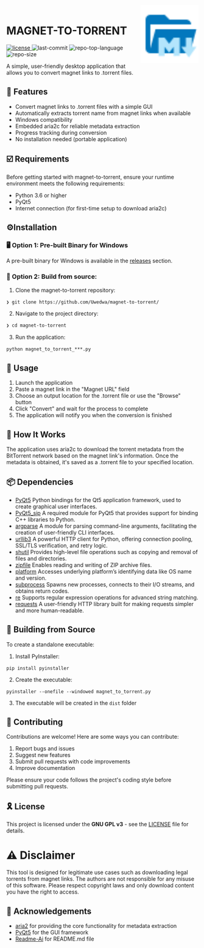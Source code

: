 <div align="left" style="position: relative;">
<img src="https://github.com/Uwedwa/magnet-to-torrent/blob/main/icon.svg" align="right" width="30%" style="margin: -50px 0 0 10px;">
<h1>MAGNET-TO-TORRENT</h1>

<p align="left">
  <a href="https://github.com/Uwedwa/magnet-to-torrent/blob/main/LICENSE">
    <img src="https://img.shields.io/github/license/Uwedwa/magnet-to-torrent?style=flat&logo=gnu&logoColor=white&color=0080ff" alt="license">
  </a>
  <img src="https://img.shields.io/github/last-commit/Uwedwa/magnet-to-torrent?style=flat&logo=git&logoColor=white&color=0080ff" alt="last-commit">
  <img src="https://img.shields.io/github/languages/top/Uwedwa/magnet-to-torrent?style=flat&color=0080ff" alt="repo-top-language">
<!--  <img src="https://img.shields.io/github/languages/count/Uwedwa/magnet-to-torrent?style=flat&color=0080ff" alt="repo-language-count">-->
  <img src="https://img.shields.io/github/repo-size/Uwedwa/magnet-to-torrent?style=flat&color=0080ff" alt="repo-size">
</p>


A simple, user-friendly desktop application that allows you to convert magnet links to .torrent files.


## 👾 Features

- Convert magnet links to .torrent files with a simple GUI
- Automatically extracts torrent name from magnet links when available
- Windows compatibility
- Embedded aria2c for reliable metadata extraction
- Progress tracking during conversion
- No installation needed (portable application)



## ☑️ Requirements
Before getting started with magnet-to-torrent, ensure your runtime environment meets the following requirements:
- Python 3.6 or higher
- PyQt5
- Internet connection (for first-time setup to download aria2c)

## ⚙️Installation

### 🖥️ Option 1: Pre-built Binary for Windows

A pre-built binary for Windows is available in the [releases](https://github.com/uwedwa/magnet-to-torrent/releases) section.

### 🔧 Option 2: **Build from source:**

1. Clone the magnet-to-torrent repository:
```sh
❯ git clone https://github.com/Uwedwa/magnet-to-torrent/
```

2. Navigate to the project directory:
```sh
❯ cd magnet-to-torrent
```

3. Run the application:
```
python magnet_to_torrent_***.py
```

## 🤖 Usage

1. Launch the application
2. Paste a magnet link in the "Magnet URL" field
3. Choose an output location for the .torrent file or use the "Browse" button
4. Click "Convert" and wait for the process to complete
5. The application will notify you when the conversion is finished

## 🧠 How It Works

The application uses aria2c to download the torrent metadata from the BitTorrent network based on the magnet link's information. Once the metadata is obtained, it's saved as a .torrent file to your specified location.

## 📦 Dependencies

- [PyQt5](https://pypi.org/project/PyQt5/) Python bindings for the Qt5 application framework, used to create graphical user interfaces.
- [PyQt5_sip](https://pypi.org/project/PyQt5-sip/) A required module for PyQt5 that provides support for binding C++ libraries to Python.
- [argparse](https://docs.python.org/3/library/argparse.html) A module for parsing command-line arguments, facilitating the creation of user-friendly CLI interfaces.
- [urllib3](https://pypi.org/project/urllib3/) A powerful HTTP client for Python, offering connection pooling, SSL/TLS verification, and retry logic.
- [shutil](https://docs.python.org/3/library/shutil.html) Provides high-level file operations such as copying and removal of files and directories.
- [zipfile](https://docs.python.org/3/library/zipfile.html) Enables reading and writing of ZIP archive files.
- [platform](https://docs.python.org/3/library/platform.html) Accesses underlying platform’s identifying data like OS name and version.
- [subprocess](https://docs.python.org/3/library/subprocess.html) Spawns new processes, connects to their I/O streams, and obtains return codes.
- [re](https://docs.python.org/3/library/re.html) Supports regular expression operations for advanced string matching.
- [requests](https://pypi.org/project/requests/) A user-friendly HTTP library built for making requests simpler and more human-readable.

## 🔧 Building from Source

To create a standalone executable:

1. Install PyInstaller:
```
pip install pyinstaller
```

2. Create the executable:
```
pyinstaller --onefile --windowed magnet_to_torrent.py
```

3. The executable will be created in the `dist` folder

## 🤝 Contributing

Contributions are welcome! Here are some ways you can contribute:

1. Report bugs and issues
2. Suggest new features
3. Submit pull requests with code improvements
4. Improve documentation

Please ensure your code follows the project's coding style before submitting pull requests.

## 🎗 License

This project is licensed under the **GNU GPL v3** - see the [LICENSE](LICENSE) file for details.

# ⚠️ Disclaimer

This tool is designed for legitimate use cases such as downloading legal torrents from magnet links. The authors are not responsible for any misuse of this software. Please respect copyright laws and only download content you have the right to access.

## 🙌 Acknowledgements

- [aria2](https://aria2.github.io/) for providing the core functionality for metadata extraction
- [PyQt5](https://riverbankcomputing.com/software/pyqt/) for the GUI framework
- [Readme-Ai](https://readme-ai.streamlit.app/) for README.md file
